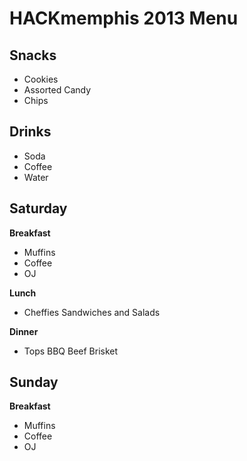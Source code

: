 HACKmemphis 2013 Menu  
====

Snacks  
---

* Cookies
* Assorted Candy
* Chips


Drinks  
---

* Soda
* Coffee
* Water


Saturday  
---

__Breakfast__  


* Muffins
* Coffee
* OJ

__Lunch__

* Cheffies Sandwiches and Salads

__Dinner__

* Tops BBQ Beef Brisket

Sunday  
---

__Breakfast__

* Muffins
* Coffee
* OJ
